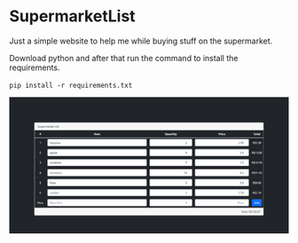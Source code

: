 # SupermarketList
Just a simple website to help me while buying stuff on the supermarket.

Download python and after that run the command to install the requirements.

`pip install -r requirements.txt`
  
![Alt text](image1.png?raw=true "Example")
